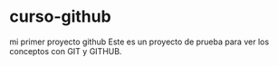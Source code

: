 # curso-github
mi primer proyecto github
Este es un proyecto de prueba para ver los conceptos con GIT y GITHUB.
